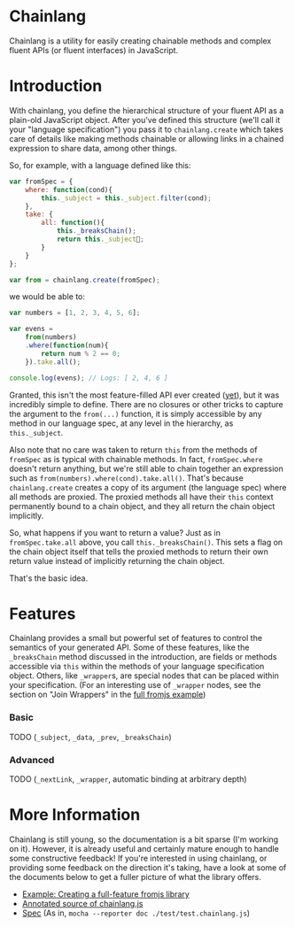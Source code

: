 <script>
  (function(i,s,o,g,r,a,m){i['GoogleAnalyticsObject']=r;i[r]=i[r]||function(){
  (i[r].q=i[r].q||[]).push(arguments)},i[r].l=1*new Date();a=s.createElement(o),
  m=s.getElementsByTagName(o)[0];a.async=1;a.src=g;m.parentNode.insertBefore(a,m)
  })(window,document,'script','//www.google-analytics.com/analytics.js','ga');

  ga('create', 'UA-42220461-1', 'jbreeden.github.io');
  ga('send', 'pageview');

</script>

# Chainlang

Chainlang is a utility for easily creating chainable methods and complex fluent APIs (or fluent interfaces) in JavaScript.

# Introduction

With chainlang, you define the hierarchical structure of your fluent API as a plain-old JavaScript object. After you've defined this structure (we'll call it your "language specification") you pass it to `chainlang.create` which takes care of details like making methods chainable or allowing links in a chained expression to share data, among other things.

So, for example, with a language defined like this:

```javascript
var fromSpec = {
    where: function(cond){
        this._subject = this._subject.filter(cond);
    },
    take: {
        all: function(){
            this._breaksChain();
            return this._subject;
        }
    }
};

var from = chainlang.create(fromSpec);
```

we would be able to:

```javascript
var numbers = [1, 2, 3, 4, 5, 6];

var evens = 
    from(numbers)
    .where(function(num){
        return num % 2 == 0; 
    }).take.all();

console.log(evens); // Logs: [ 2, 4, 6 ]
```

Granted, this isn't the most feature-filled API ever created ([yet](http://jbreeden.github.io/chainlang/fromjs/from.html)), but it was incredibly simple to define. There are no closures or other tricks to capture the argument to the `from(...)` function, it is simply accessible by any method in our language spec, at any level in the hierarchy, as `this._subject`.

Also note that no care was taken to return `this` from the methods of `fromSpec` as is typical with chainable methods. In fact, `fromSpec.where` doesn't return anything, but we're still able to chain together an expression such as `from(numbers).where(cond).take.all()`. That's because `chainlang.create` creates a copy of its argument (the language spec) where all methods are proxied. The proxied methods all have their `this` context permanently bound to a chain object, and they all return the chain object implicitly.

So, what happens if you want to return a value? Just as in `fromSpec.take.all` above, you call `this._breaksChain()`. This sets a flag on the chain object itself that tells the proxied methods to return their own return value instead of implicitly returning the chain object.

That's the basic idea.

# Features

Chainlang provides a small but powerful set of features to control the semantics of your generated API. Some of these features, like the `_breaksChain` method discussed in the introduction, are fields or methods accessible via `this` within the methods of your language specification object. Others, like `_wrapper`s, are special nodes that can be placed within your specification. (For an interesting use of `_wrapper` nodes, see the section on "Join Wrappers" in the [full fromjs example](http://jbreeden.github.io/chainlang/fromjs/from.html))

### Basic

TODO (`_subject`, `_data`, `_prev`, `_breaksChain`)

### Advanced

TODO (`_nextLink`, `_wrapper`, automatic binding at arbitrary depth)

# More Information

Chainlang is still young, so the documentation is a bit sparse (I'm working on it). However, it is already useful and certainly mature enough to handle some constructive feedback! If you're interested in using chainlang, or providing some feedback on the direction it's taking, have a look at some of the documents below to get a fuller picture of what the library offers.

* [Example: Creating a full-feature fromjs library](http://jbreeden.github.io/chainlang/fromjs/from.html)
* [Annotated source of chainlang.js](http://jbreeden.github.io/chainlang/source/chainlang.html)
* [Spec](http://jbreeden.github.io/chainlang/spec/spec.html) (As in, `mocha --reporter doc ./test/test.chainlang.js`)
